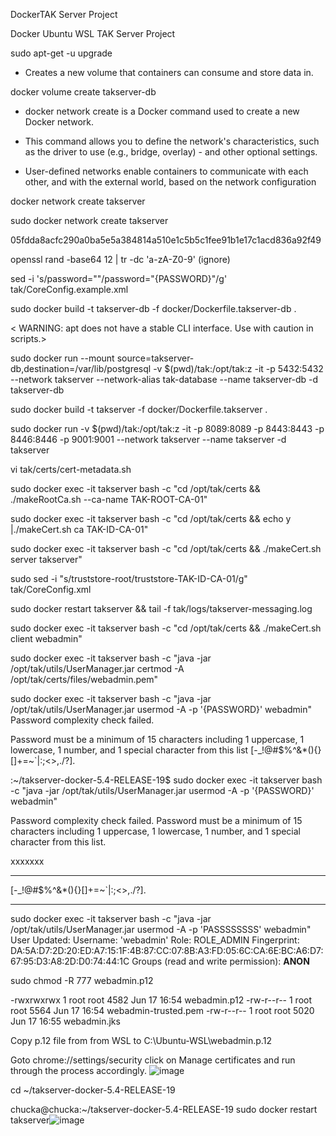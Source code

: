 DockerTAK Server Project

Docker Ubuntu WSL TAK Server Project

sudo apt-get -u upgrade

- Creates a new volume that containers can consume and store data in.

docker volume create takserver-db

 - docker network create is a Docker command used to create a new Docker network.

 - This command allows you to define the network's characteristics, such as the driver to use (e.g., bridge, overlay) - and other optional settings. 

 - User-defined networks enable containers to communicate with each other, and with the external world, based on the network configuration

docker network create takserver

sudo docker network create takserver

05fdda8acfc290a0ba5e5a384814a510e1c5b5c1fee91b1e17c1acd836a92f49

openssl rand -base64 12 | tr -dc 'a-zA-Z0-9' (ignore)

sed -i 's/password=""/password="{PASSWORD}"/g' tak/CoreConfig.example.xml

sudo docker build -t takserver-db -f docker/Dockerfile.takserver-db .

< WARNING: apt does not have a stable CLI interface. Use with caution in scripts.>

sudo docker run --mount source=takserver-db,destination=/var/lib/postgresql -v $(pwd)/tak:/opt/tak:z -it -p 5432:5432 --network takserver --network-alias tak-database --name takserver-db -d takserver-db

sudo docker build -t takserver -f docker/Dockerfile.takserver .

sudo docker run -v $(pwd)/tak:/opt/tak:z -it -p 8089:8089 -p 8443:8443 -p 8446:8446 -p 9001:9001 --network takserver --name takserver -d takserver

vi tak/certs/cert-metadata.sh

sudo docker exec -it takserver bash -c "cd /opt/tak/certs && ./makeRootCa.sh --ca-name TAK-ROOT-CA-01"

sudo docker exec -it takserver bash -c "cd /opt/tak/certs && echo y |./makeCert.sh ca TAK-ID-CA-01"

sudo docker exec -it takserver bash -c "cd /opt/tak/certs && ./makeCert.sh server takserver"

sudo sed -i "s/truststore-root/truststore-TAK-ID-CA-01/g" tak/CoreConfig.xml

sudo docker restart takserver && tail -f tak/logs/takserver-messaging.log

sudo docker exec -it takserver bash -c "cd /opt/tak/certs && ./makeCert.sh client webadmin"

sudo docker exec -it takserver bash -c "java -jar /opt/tak/utils/UserManager.jar certmod -A /opt/tak/certs/files/webadmin.pem"

sudo docker exec -it takserver bash -c "java -jar /opt/tak/utils/UserManager.jar usermod -A -p '{PASSWORD}' webadmin"
Password complexity check failed. 

Password must be a minimum of 15 characters including 1 uppercase, 1 lowercase, 1 number, and 1 special character from this list [-_!@#$%^&*(){}[]+=~`|:;<>,./?].

:~/takserver-docker-5.4-RELEASE-19$ sudo docker exec -it takserver bash -c "java -jar /opt/tak/utils/UserManager.jar usermod -A -p '{PASSWORD}' webadmin"

Password complexity check failed. Password must be a minimum of 15 characters including 1 uppercase, 1 lowercase, 1 number, and 1 special character from this list.

xxxxxxx

------------

[-_!@#$%^&*(){}[]+=~`|:;<>,./?].

----------

sudo docker exec -it takserver bash -c "java -jar /opt/tak/utils/UserManager.jar usermod -A -p 'PASSSSSSSS' webadmin"
User Updated:
        Username:      'webadmin'
        Role:          ROLE_ADMIN
        Fingerprint:   DA:5A:D7:2D:20:ED:A7:15:1F:4B:87:CC:07:8B:A3:FD:05:6C:CA:6E:BC:A6:D7:67:95:D3:A8:2D:D0:74:44:1C
        Groups (read and write permission):
                __ANON__

sudo chmod -R 777 webadmin.p12

-rwxrwxrwx 1 root root 4582 Jun 17 16:54 webadmin.p12
-rw-r--r-- 1 root root 5564 Jun 17 16:54 webadmin-trusted.pem
-rw-r--r-- 1 root root 5020 Jun 17 16:55 webadmin.jks


Copy  p.12 file from from WSL to C:\Ubuntu-WSL\webadmin.p.12

Goto chrome://settings/security click on Manage certificates and run through the process accordingly.
![image](https://github.com/user-attachments/assets/fadb0cd6-9ce5-4ddb-9992-81475868a829)

cd ~/takserver-docker-5.4-RELEASE-19

chucka@chucka:~/takserver-docker-5.4-RELEASE-19 sudo docker restart takserver![image](https://github.com/user-attachments/assets/db3d86dd-2827-456e-b213-512ce110713e)


